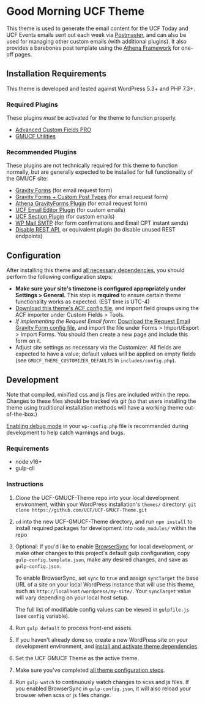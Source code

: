 # Good Morning UCF Theme

This theme is used to generate the email content for the UCF Today and UCF Events emails sent out each week via [Postmaster](https://github.com/UCF/PostMaster), and can also be used for managing other custom emails (with additional plugins).  It also provides a barebones post template using the [Athena Framework](https://ucf.github.io/Athena-Framework/) for one-off pages.


## Installation Requirements

This theme is developed and tested against WordPress 5.3+ and PHP 7.3+.

### Required Plugins

These plugins *must* be activated for the theme to function properly.
* [Advanced Custom Fields PRO](https://advancedcustomfields.com/)
* [GMUCF Utilities](https://github.com/UCF/GMUCF-Utilities)

### Recommended Plugins

These plugins are not technically required for this theme to function normally, but are generally expected to be installed for full functionality of the GMUCF site:
* [Gravity Forms](https://www.gravityforms.com/) (for email request form)
* [Gravity Forms + Custom Post Types](https://wordpress.org/plugins/gravity-forms-custom-post-types/) (for email request form)
* [Athena GravityForms Plugin](https://github.com/UCF/Athena-GravityForms-Plugin) (for email request form)
* [UCF Email Editor Plugin](https://github.com/UCF/UCF-Email-Editor-Plugin) (for custom emails)
* [UCF Section Plugin](https://github.com/UCF/UCF-Section-Plugin) (for custom emails)
* [WP Mail SMTP](https://wordpress.org/plugins/wp-mail-smtp/) (for form confirmations and Email CPT instant sends)
* [Disable REST API](https://wordpress.org/plugins/disable-json-api/), or equivalent plugin (to disable unused REST endpoints)


## Configuration

After installing this theme and [all necessary dependencies](#installation-requirements), you should perform the following configuration steps:

- **Make sure your site's timezone is configured appropriately under Settings > General.**  This step is **required** to ensure certain theme functionality works as expected.  (EST time is UTC-4)
- [Download this theme's ACF config file](https://github.com/UCF/UCF-GMUCF-Theme/blob/master/dev/acf-export.json), and import field groups using the ACF importer under Custom Fields > Tools.
- _If implementing the Request Email form_: [Download the Request Email Gravity Form config file](https://github.com/UCF/UCF-GMUCF-Theme/blob/master/dev/acf-export.json), and import the file under Forms > Import/Export > Import Forms.  You should then create a new page and include this form on it.
- Adjust site settings as necessary via the Customizer.  All fields are expected to have a value; default values will be applied on empty fields (see `GMUCF_THEME_CUSTOMIZER_DEFAULTS` in `includes/config.php`).


## Development

Note that compiled, minified css and js files are included within the repo.  Changes to these files should be tracked via git (so that users installing the theme using traditional installation methods will have a working theme out-of-the-box.)

[Enabling debug mode](https://codex.wordpress.org/Debugging_in_WordPress) in your `wp-config.php` file is recommended during development to help catch warnings and bugs.

### Requirements
* node v16+
* gulp-cli

### Instructions
1. Clone the UCF-GMUCF-Theme repo into your local development environment, within your WordPress installation's `themes/` directory: `git clone https://github.com/UCF/UCF-GMUCF-Theme.git`
2. `cd` into the new UCF-GMUCF-Theme directory, and run `npm install` to install required packages for development into `node_modules/` within the repo
3. Optional: If you'd like to enable [BrowserSync](https://browsersync.io) for local development, or make other changes to this project's default gulp configuration, copy `gulp-config.template.json`, make any desired changes, and save as `gulp-config.json`.

    To enable BrowserSync, set `sync` to `true` and assign `syncTarget` the base URL of a site on your local WordPress instance that will use this theme, such as `http://localhost/wordpress/my-site/`.  Your `syncTarget` value will vary depending on your local host setup.

    The full list of modifiable config values can be viewed in `gulpfile.js` (see `config` variable).
3. Run `gulp default` to process front-end assets.
4. If you haven't already done so, create a new WordPress site on your development environment, and [install and activate theme dependencies](#installation-requirements).
5. Set the UCF GMUCF Theme as the active theme.
6. Make sure you've completed [all theme configuration steps](#configuration).
7. Run `gulp watch` to continuously watch changes to scss and js files.  If you enabled BrowserSync in `gulp-config.json`, it will also reload your browser when scss or js files change.
